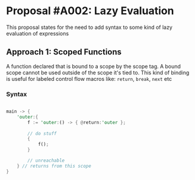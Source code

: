 # Proposal #A002: Lazy Evaluation

This proposal states for the need to add syntax to some kind of lazy evaluation of expressions

## Approach 1: Scoped Functions

A function declared that is bound to a scope by the scope tag. A bound scope cannot be used outside of the scope it's tied to. This kind of binding is useful for labeled control flow macros like: `return`, `break`, `next` etc

### Syntax

```rs

main -> {
    'outer:{
        f := 'outer:() -> { @return:'outer };
        
        // do stuff
        {
            f(); 
        }

        // unreachable
    } // returns from this scope
}

```